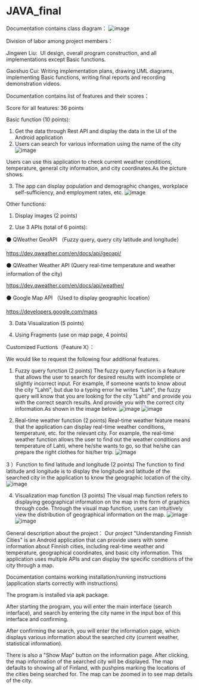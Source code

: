 # JAVA_final
Documentation contains class diagram：
![image](https://github.com/SJHWR/JAVA_final/assets/161080112/b819d957-c47f-489d-ba7e-fd27a56b3f90)

Division of labor among project members：

Jingwen Liu: 
UI design, overall program construction, and all implementations except Basic functions.

Gaoshuo Cui:
Writing implementation plans, drawing UML diagrams, implementing Basic functions, writing final reports and recording demonstration videos.

Documentation contains list of features and their scores：

Score for all features: 36 points

Basic function (10 points):

1) Get the data through Rest API and display the data in the UI of the Android application
2) Users can search for various information using the name of the city
   ![image](https://github.com/SJHWR/JAVA_final/assets/161080112/c43b1600-01dd-443c-b84f-d2f010ecffc7)

Users can use this application to check current weather conditions, temperature, general city information, and city coordinates.As the picture shows.

3) The app can display population and demographic changes, workplace self-sufficiency, and employment rates, etc.
![image](https://github.com/SJHWR/JAVA_final/assets/161080112/3feafea1-3451-4f64-8047-5f76150678a4)

Other functions:

1) Display images (2 points)

2) Use 3 APIs (total of 6 points):
   
⚫ QWeather GeoAPI （Fuzzy query, query city latitude and longitude）

https://dev.qweather.com/en/docs/api/geoapi/

⚫ QWeather Weather API (Query real-time temperature and weather information of the city)

https://dev.qweather.com/en/docs/api/weather/

⚫ Google Map API （Used to display geographic location）

https://developers.google.com/maps

3) Data Visualization (5 points)

4) Using Fragments (use on map page, 4 points)

Customized Fuctions（Feature X）：

We would like to request the following four additional features.

1) Fuzzy query function (2 points)
The fuzzy query function is a feature that allows the user to search for desired results with incomplete or slightly incorrect input. For example, if someone wants to know about the city "Lahti", but due to a typing error he writes "Laht", the fuzzy query will know that you are looking for the city "Lahti" and provide you with the correct search results. And provide you with the correct city information.As shown in the image below.
![image](https://github.com/SJHWR/JAVA_final/assets/161080112/46a800bf-9ed3-4247-aa60-20383e299fd9)
![image](https://github.com/SJHWR/JAVA_final/assets/161080112/9c8b2cd1-daef-44d5-91ad-37c1f401fb7e)



2) Real-time weather function (2 points)
Real-time weather feature means that the application can display real-time weather conditions, temperature, etc. for the relevant city. For example, the real-time weather function allows the user to find out the weather conditions and temperature of Lahti, where he/she wants to go, so that he/she can prepare the right clothes for his/her trip.
![image](https://github.com/SJHWR/JAVA_final/assets/161080112/941f25a8-efa8-47d9-9f0b-406325af0d3f)


3 ）Function to find latitude and longitude (2 points)
The function to find latitude and longitude is to display the longitude and latitude of the searched city in the application to know the geographic location of the city.
![image](https://github.com/SJHWR/JAVA_final/assets/161080112/34c7466f-7088-481a-b439-1b42e571af5f)


4) Visualization map function (3 points)
The visual map function refers to displaying geographical information on the map in the form of graphics through code. Through the visual map function, users can intuitively view the distribution of geographical information on the map.
![image](https://github.com/SJHWR/JAVA_final/assets/161080112/5861c901-acf3-4105-88c3-65303273daa0)
![image](https://github.com/SJHWR/JAVA_final/assets/161080112/8f59d436-21cb-4fd5-a8a4-0786773058ac)

General description about the project：
Our project "Understanding Finnish Cities" is an Android application that can provide users with some information about Finnish cities, including real-time weather and temperature, geographical coordinates, and basic city information. This application uses multiple APIs and can display the specific conditions of the city through a map.

Documentation contains working installation/running instructions (application starts correctly with instructions)

The program is installed via apk package.

After starting the program, you will enter the main interface (search interface), and search by entering the city name in the input box of this interface and confirming.

After confirming the search, you will enter the information page, which displays various information about the searched city (current weather, statistical information).

There is also a "Show Map" button on the information page. After clicking, the map information of the searched city will be displayed. The map defaults to showing all of Finland, with pushpins marking the locations of the cities being searched for. The map can be zoomed in to see map details of the city.
